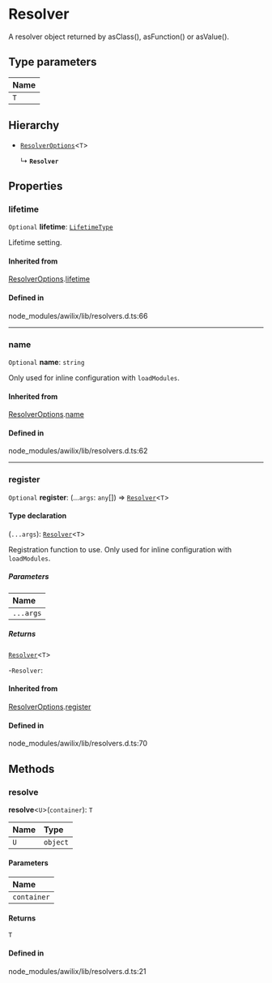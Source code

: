 # Resolver

A resolver object returned by asClass(), asFunction() or asValue().

## Type parameters

| Name |
| :------ |
| `T` | `object` |

## Hierarchy

- [`ResolverOptions`](ResolverOptions.md)<`T`\>

  ↳ **`Resolver`**

## Properties

### lifetime

 `Optional` **lifetime**: [`LifetimeType`](../index.md#lifetimetype)

Lifetime setting.

#### Inherited from

[ResolverOptions](ResolverOptions.md).[lifetime](ResolverOptions.md#lifetime)

#### Defined in

node_modules/awilix/lib/resolvers.d.ts:66

___

### name

 `Optional` **name**: `string`

Only used for inline configuration with `loadModules`.

#### Inherited from

[ResolverOptions](ResolverOptions.md).[name](ResolverOptions.md#name)

#### Defined in

node_modules/awilix/lib/resolvers.d.ts:62

___

### register

 `Optional` **register**: (...`args`: `any`[]) => [`Resolver`](Resolver.md)<`T`\>

#### Type declaration

(`...args`): [`Resolver`](Resolver.md)<`T`\>

Registration function to use. Only used for inline configuration with `loadModules`.

##### Parameters

| Name |
| :------ |
| `...args` | `any`[] |

##### Returns

[`Resolver`](Resolver.md)<`T`\>

-`Resolver`: 

#### Inherited from

[ResolverOptions](ResolverOptions.md).[register](ResolverOptions.md#register)

#### Defined in

node_modules/awilix/lib/resolvers.d.ts:70

## Methods

### resolve

**resolve**<`U`\>(`container`): `T`

| Name | Type |
| :------ | :------ |
| `U` | `object` |

#### Parameters

| Name |
| :------ |
| `container` | [`AwilixContainer`](AwilixContainer.md)<`U`\> |

#### Returns

`T`

#### Defined in

node_modules/awilix/lib/resolvers.d.ts:21

